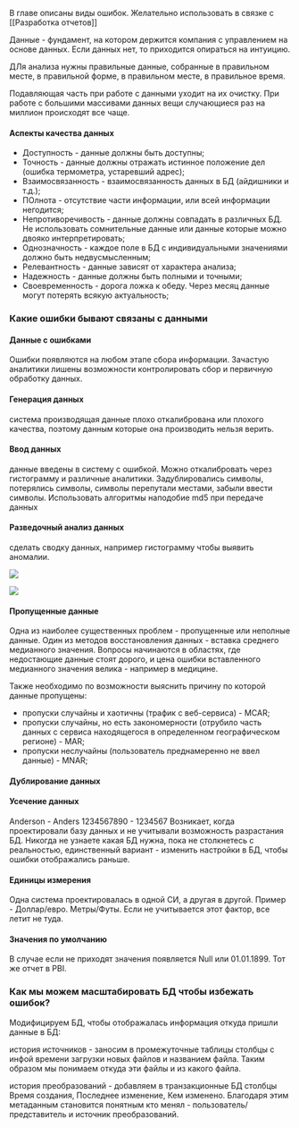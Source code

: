В главе описаны виды ошибок. Желательно использовать в связке с [[Разработка отчетов]]

Данные - фундамент, на котором держится компания с управлением на основе данных. Если данных нет, то приходится опираться на интуицию.

ДЛя анализа нужны правильные данные, собранные в правильном месте, в правильной форме, в правильном месте, в правильное время.

Подавляющая часть при работе с данными уходит на их очистку. При работе с большими массивами данных вещи случающиеся раз на миллион происходят все чаще.
#### Аспекты качества данных
- Доступность - данные должны быть доступны;
- Точность - данные должны отражать истинное положение дел (ошибка термометра, устаревший адрес);
- Взаимосвязанность - взаимосвязанность данных в БД (айдишники и т.д.);
- ПОлнота - отсутствие части информации, или всей информации негодится;
- Непротиворечивость - данные должны совпадать в различных БД. Не использовать сомнительные данные или данные которые можно двояко интерпретировать;
- Однозначность - каждое поле в БД с индивидуальными значениями должно быть недвусмысленным;
- Релевантность - данные зависят от характера анализа;
- Надежность - данные должны быть полными и точными;
- Своевременность - дорога ложка к обеду. Через месяц данные могут потерять всякую актуальность;
### Какие ошибки бывают связаны с данными
#### Данные с ошибками
Ошибки появляются на любом этапе сбора информации. Зачастую аналитики лишены возможности контролировать сбор и первичную обработку данных.
#### Генерация данных
система производящая данные плохо откалибрована или плохого качества, поэтому данным которые она производить нельзя верить.
#### Ввод данных
данные введены в систему с ошибкой. Можно откалибровать через гистограмму и различные аналитики. Задублировались символы, потерялись символы, символы перепутали местами, забыли ввести символы.
Использовать алгоритмы наподобие md5 при передаче данных
#### Разведочный анализ данных
сделать сводку данных, например гистограмму чтобы выявить аномалии.

![](https://lh5.googleusercontent.com/wrDrfaFC27ybpj28rR5QO4q2RAGBq3VQDrw5UwLAFxS113rvs0_Pr2wK6AQFWB0Fmq8scsv9GveMv14JtMh_NMsdf0WEYrSg7DbJbSRO-MQ4qXXTKK5PzwGedYYta7EQXQUEMe-Evbr6I47R81RVJg4)


![](https://lh6.googleusercontent.com/w-Ai4VRR_cVaPdLP3URUwZEfx0MiKxTmmiv2xhUnqqBqQ4MQR5jN_isFWEzdPW3fpQbQxt2dAHs2oQUAB-40G2zt6_V2JPu82vNnB6VYlVP9p35zWSaNXFC3kjPNnYcidfhOKFHCJwKBXbaqji5Q3vI)  
#### Пропущенные данные
Одна из наиболее существенных проблем - пропущенные или неполные данные. Один из методов восстановления данных - вставка среднего медианного значения. Вопросы начинаются в областях, где недостающие данные стоят дорого, и цена ошибки вставленного медианного значения велика - например в медицине.

Также необходимо по возможности выяснить причину по которой данные пропущены:
- пропуски случайны и хаотичны (трафик с веб-сервиса) - MCAR;
- пропуски случайны, но есть закономерности (отрубило часть данных с сервиса находящегося в определенном географическом регионе) - MAR;
- пропуски неслучайны (пользователь преднамеренно не ввел данные) - MNAR;  
#### Дублирование данных
#### Усечение данных
Anderson - Anders
1234567890 - 1234567
Возникает, когда проектировали базу данных и не учитывали возможность разрастания БД. Никогда не узнаете какая БД нужна, пока не столкнетесь с реальностью, единственный вариант - изменить настройки в БД, чтобы ошибки отображались раньше.
#### Единицы измерения
Одна система проектировалась в одной СИ, а другая в другой.
Пример - Доллар/евро. Метры/Футы.
Если не учитывается этот фактор, все летит не туда.
#### Значения по умолчанию
В случае если не приходят значения появляется Null или 01.01.1899. Тот же отчет в PBI.
### Как мы можем масштабировать БД чтобы избежать ошибок?
Модифицируем БД, чтобы отображалась информация откуда пришли данные в БД:

история источников - заносим в промежуточные таблицы столбцы с инфой времени загрузки новых файлов и названием файла. Таким образом мы понимаем откуда эти файлы и из какого файла.

история преобразований - добавляем в транзакционные БД столбцы Время создания, Последнее изменение, Кем изменено. Благодаря этим метаданным становится понятным кто менял - пользователь/представитель и источник преобразований.